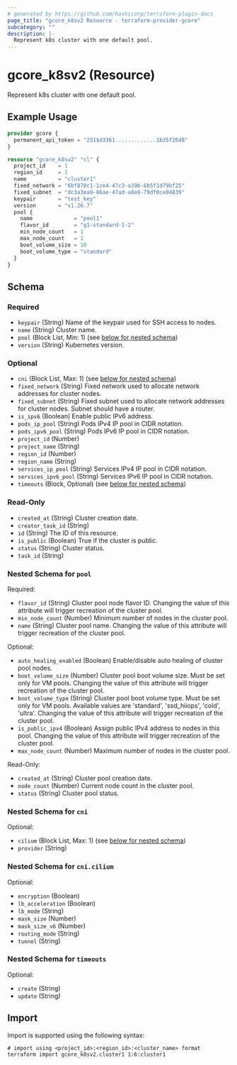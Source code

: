 ```yaml
---
# generated by https://github.com/hashicorp/terraform-plugin-docs
page_title: "gcore_k8sv2 Resource - terraform-provider-gcore"
subcategory: ""
description: |-
  Represent k8s cluster with one default pool.
---
```


# gcore_k8sv2 (Resource)

Represent k8s cluster with one default pool.

## Example Usage

```terraform
provider gcore {
  permanent_api_token = "251$d3361.............1b35f26d8"
}

resource "gcore_k8sv2" "cl" {
  project_id    = 1
  region_id     = 1
  name          = "cluster1"
  fixed_network = "6bf878c1-1ce4-47c3-a39b-6b5f1d79bf25"
  fixed_subnet  = "dc3a3ea9-86ae-47ad-a8e8-79df0ce04839"
  keypair       = "test_key"
  version       = "v1.26.7"
  pool {
    name             = "pool1"
    flavor_id        = "g1-standard-1-2"
    min_node_count   = 1
    max_node_count   = 1
    boot_volume_size = 10
    boot_volume_type = "standard"
  }
}
```

<!-- schema generated by tfplugindocs -->
## Schema

### Required

- `keypair` (String) Name of the keypair used for SSH access to nodes.
- `name` (String) Cluster name.
- `pool` (Block List, Min: 1) (see [below for nested schema](#nestedblock--pool))
- `version` (String) Kubernetes version.

### Optional

- `cni` (Block List, Max: 1) (see [below for nested schema](#nestedblock--cni))
- `fixed_network` (String) Fixed network used to allocate network addresses for cluster nodes.
- `fixed_subnet` (String) Fixed subnet used to allocate network addresses for cluster nodes. Subnet should have a router.
- `is_ipv6` (Boolean) Enable public IPv6 address.
- `pods_ip_pool` (String) Pods IPv4 IP pool in CIDR notation.
- `pods_ipv6_pool` (String) Pods IPv6 IP pool in CIDR notation.
- `project_id` (Number)
- `project_name` (String)
- `region_id` (Number)
- `region_name` (String)
- `services_ip_pool` (String) Services IPv4 IP pool in CIDR notation.
- `services_ipv6_pool` (String) Services IPv6 IP pool in CIDR notation.
- `timeouts` (Block, Optional) (see [below for nested schema](#nestedblock--timeouts))

### Read-Only

- `created_at` (String) Cluster creation date.
- `creator_task_id` (String)
- `id` (String) The ID of this resource.
- `is_public` (Boolean) True if the cluster is public.
- `status` (String) Cluster status.
- `task_id` (String)

<a id="nestedblock--pool"></a>
### Nested Schema for `pool`

Required:

- `flavor_id` (String) Cluster pool node flavor ID. Changing the value of this attribute will trigger recreation of the cluster pool.
- `min_node_count` (Number) Minimum number of nodes in the cluster pool.
- `name` (String) Cluster pool name. Changing the value of this attribute will trigger recreation of the cluster pool.

Optional:

- `auto_healing_enabled` (Boolean) Enable/disable auto healing of cluster pool nodes.
- `boot_volume_size` (Number) Cluster pool boot volume size. Must be set only for VM pools. Changing the value of this attribute will trigger recreation of the cluster pool.
- `boot_volume_type` (String) Cluster pool boot volume type. Must be set only for VM pools. Available values are 'standard', 'ssd_hiiops', 'cold', 'ultra'. Changing the value of this attribute will trigger recreation of the cluster pool.
- `is_public_ipv4` (Boolean) Assign public IPv4 address to nodes in this pool. Changing the value of this attribute will trigger recreation of the cluster pool.
- `max_node_count` (Number) Maximum number of nodes in the cluster pool.

Read-Only:

- `created_at` (String) Cluster pool creation date.
- `node_count` (Number) Current node count in the cluster pool.
- `status` (String) Cluster pool status.


<a id="nestedblock--cni"></a>
### Nested Schema for `cni`

Optional:

- `cilium` (Block List, Max: 1) (see [below for nested schema](#nestedblock--cni--cilium))
- `provider` (String)

<a id="nestedblock--cni--cilium"></a>
### Nested Schema for `cni.cilium`

Optional:

- `encryption` (Boolean)
- `lb_acceleration` (Boolean)
- `lb_mode` (String)
- `mask_size` (Number)
- `mask_size_v6` (Number)
- `routing_mode` (String)
- `tunnel` (String)



<a id="nestedblock--timeouts"></a>
### Nested Schema for `timeouts`

Optional:

- `create` (String)
- `update` (String)

## Import

Import is supported using the following syntax:

```shell
# import using <project_id>:<region_id>:<cluster_name> format
terraform import gcore_k8sv2.cluster1 1:6:cluster1
```
